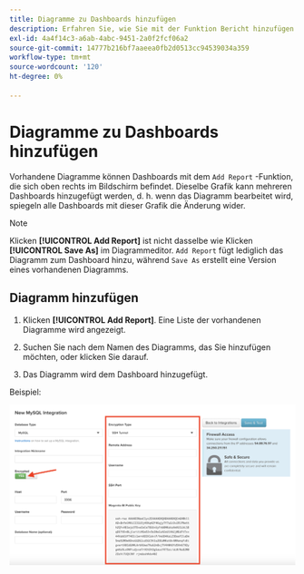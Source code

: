 ```yaml
---
title: Diagramme zu Dashboards hinzufügen
description: Erfahren Sie, wie Sie mit der Funktion Bericht hinzufügen Diagramme zu Dashboards hinzufügen.
exl-id: 4a4f14c3-a6ab-4abc-9451-2a0f2fcf06a2
source-git-commit: 14777b216bf7aaeea0fb2d0513cc94539034a359
workflow-type: tm+mt
source-wordcount: '120'
ht-degree: 0%

---
```


# Diagramme zu Dashboards hinzufügen

Vorhandene Diagramme können Dashboards mit dem `Add Report` -Funktion, die sich oben rechts im Bildschirm befindet. Dieselbe Grafik kann mehreren Dashboards hinzugefügt werden, d. h. wenn das Diagramm bearbeitet wird, spiegeln alle Dashboards mit dieser Grafik die Änderung wider.

>[!NOTE]
>
>Klicken **[!UICONTROL Add Report]** ist nicht dasselbe wie Klicken **[!UICONTROL Save As]** im Diagrammeditor. `Add Report` fügt lediglich das Diagramm zum Dashboard hinzu, während `Save As` erstellt eine Version eines vorhandenen Diagramms.

## Diagramm hinzufügen

1. Klicken **[!UICONTROL Add Report]**. Eine Liste der vorhandenen Diagramme wird angezeigt.

1. Suchen Sie nach dem Namen des Diagramms, das Sie hinzufügen möchten, oder klicken Sie darauf.

1. Das Diagramm wird dem Dashboard hinzugefügt.

Beispiel:

![Diagramm hinzufügen](../../assets/sql-integration-encrypted-yes.png)
